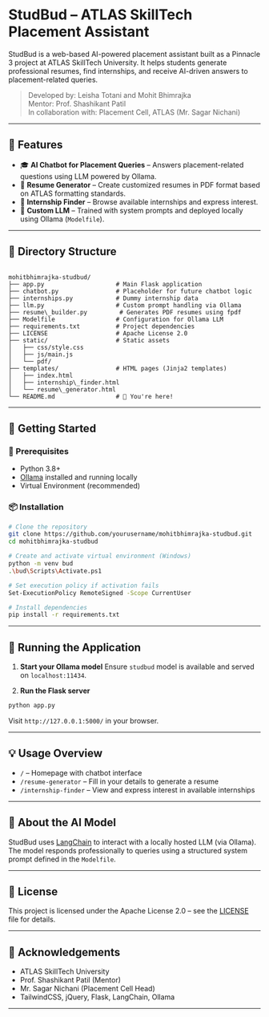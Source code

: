 # StudBud – ATLAS SkillTech Placement Assistant

StudBud is a web-based AI-powered placement assistant built as a Pinnacle 3 project at ATLAS SkillTech University. It helps students generate professional resumes, find internships, and receive AI-driven answers to placement-related queries.

> Developed by: Leisha Totani and Mohit Bhimrajka  
> Mentor: Prof. Shashikant Patil  
> In collaboration with: Placement Cell, ATLAS (Mr. Sagar Nichani)

---

## 🌟 Features

- 🎓 **AI Chatbot for Placement Queries** – Answers placement-related questions using LLM powered by Ollama.
- 📄 **Resume Generator** – Create customized resumes in PDF format based on ATLAS formatting standards.
- 💼 **Internship Finder** – Browse available internships and express interest.
- 🧠 **Custom LLM** – Trained with system prompts and deployed locally using Ollama (`Modelfile`).

---

## 🧾 Directory Structure

```

mohitbhimrajka-studbud/
├── app.py                    # Main Flask application
├── chatbot.py                # Placeholder for future chatbot logic
├── internships.py            # Dummy internship data
├── llm.py                    # Custom prompt handling via Ollama
├── resume\_builder.py         # Generates PDF resumes using fpdf
├── Modelfile                 # Configuration for Ollama LLM
├── requirements.txt          # Project dependencies
├── LICENSE                   # Apache License 2.0
├── static/                   # Static assets
│   ├── css/style.css
│   ├── js/main.js
│   └── pdf/
├── templates/                # HTML pages (Jinja2 templates)
│   ├── index.html
│   ├── internship\_finder.html
│   └── resume\_generator.html
└── README.md                 # 📘 You're here!

````

---

## 🚀 Getting Started

### 🧰 Prerequisites

- Python 3.8+
- [Ollama](https://ollama.com/) installed and running locally
- Virtual Environment (recommended)

### 📦 Installation

```bash
# Clone the repository
git clone https://github.com/yourusername/mohitbhimrajka-studbud.git
cd mohitbhimrajka-studbud

# Create and activate virtual environment (Windows)
python -m venv bud
.\bud\Scripts\Activate.ps1

# Set execution policy if activation fails
Set-ExecutionPolicy RemoteSigned -Scope CurrentUser

# Install dependencies
pip install -r requirements.txt
````

---

## 🧪 Running the Application

1. **Start your Ollama model**
   Ensure `studbud` model is available and served on `localhost:11434`.

2. **Run the Flask server**

```bash
python app.py
```

Visit `http://127.0.0.1:5000/` in your browser.

---

## 💡 Usage Overview

* `/` – Homepage with chatbot interface
* `/resume-generator` – Fill in your details to generate a resume
* `/internship-finder` – View and express interest in available internships

---

## 🧠 About the AI Model

StudBud uses [LangChain](https://www.langchain.com/) to interact with a locally hosted LLM (via Ollama). The model responds professionally to queries using a structured system prompt defined in the `Modelfile`.

---

## 📄 License

This project is licensed under the Apache License 2.0 – see the [LICENSE](./LICENSE) file for details.

---

## 🙌 Acknowledgements

* ATLAS SkillTech University
* Prof. Shashikant Patil (Mentor)
* Mr. Sagar Nichani (Placement Cell Head)
* TailwindCSS, jQuery, Flask, LangChain, Ollama

---
